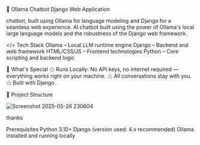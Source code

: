 🤖 Ollama Chatbot 
Django Web Application


chatbot, built using Ollama for language modeling and Django for a seamless web experience. AI chatbot built using the power of
Ollama's local large language models and the robustness of the Django web framework.





</> Tech Stack
Ollama – Local LLM runtime engine
Django – Backend and web framework
HTML/CSS/JS – Frontend technologies
Python – Core scripting and backend logic


🌟 What's Special
⚝ Runs Locally: No API keys, no internet required — everything works right on your machine.
⚝ All conversations stay with you.
⚝ Built with Django.


📂 Project Structure

![Screenshot 2025-05-26 230604](https://github.com/user-attachments/assets/03c4599e-afcb-4512-b742-e2b573aa0450)



thanks


Prerequisites
Python 3.10+
Django (version used: 4.x recommended)
Ollama installed and running locally


